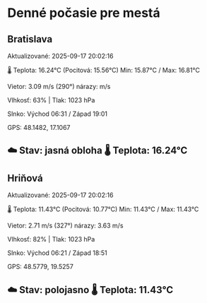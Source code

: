 ﻿# Denné počasie pre mestá

## Bratislava
Aktualizované: 2025-09-17 20:02:16

🌡️ Teplota: 16.24°C 
(Pocitová: 15.56°C)
Min: 15.87°C / Max: 16.81°C

Vietor: 3.09 m/s    (290°) 
nárazy:  m/s

Vlhkosť: 63% | Tlak: 1023 hPa

Slnko: Východ 06:31 / Západ 19:01

GPS: 48.1482, 17.1067

☁️ Stav: jasná obloha        🌡️ Teplota: 16.24°C
---

## Hriňová
Aktualizované: 2025-09-17 20:02:16

🌡️ Teplota: 11.43°C 
(Pocitová: 10.77°C)
Min: 11.43°C / Max: 11.43°C

Vietor: 2.71 m/s (327°)
nárazy: 3.63 m/s

Vlhkosť: 82% | Tlak: 1023 hPa

Slnko: Východ 06:21 / Západ 18:51

GPS: 48.5779, 19.5257

☁️ Stav: polojasno        🌡️ Teplota: 11.43°C
---
